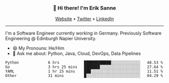 <h3 align="center">👋 Hi there! I'm Erik Sanne</h3>
<p align="center">
  <a href="https://eriksanne.com">Website</a> •
  <a href="https://twitter.com/ErikKonradSanne">Twitter</a> •
  <a href="https://www.linkedin.com/in/eriksanne/">LinkedIn</a>
</p>

---
I'm a Software Engineer currently working in Germany. Previously Software Engineering @ Edinburgh Napier University.

- 😄 My Pronouns: He/Him
- 💬 Ask me about: Python, Java, Cloud, DevOps, Data Pipelines

<!--START_SECTION:waka-->

```text
Python             6 hrs           ████████████░░░░░░░░░░░░░   48.53 %
Go                 3 hrs 25 mins   ███████░░░░░░░░░░░░░░░░░░   27.64 %
YAML               1 hr 25 mins    ███░░░░░░░░░░░░░░░░░░░░░░   11.51 %
Other              31 mins         █░░░░░░░░░░░░░░░░░░░░░░░░   04.29 %
```

<!--END_SECTION:waka-->
